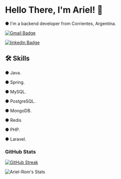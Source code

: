
# Hello There, I'm Ariel! 👋

● I'm a backend developer from Corrientes, Argentina.


[![Gmail Badge](https://img.shields.io/badge/-AugusNorAr@Gmail.com-c14438?style=social&logo=Gmail&logoColor=red&link=mailto:AugusNorAr@gmail.com)](mailto:AugusNorAr@Gmail.com) 

[![linkedin Badge](https://img.shields.io/badge/Linkedin:%20Ariel%20Romero-0A66C2?style=for-the-social&logo=linkedin&logoColor=white)](https://www.linkedin.com/in/arielrom/)

## 🛠 Skills
● Java.

● Spring.

● MySQL.

● PostgreSQL.

● MongoDB.

● Redis

● PHP.

● Laravel.

### GitHub Stats

[![GitHub Streak](https://github-readme-streak-stats.herokuapp.com?user=Ariel-Rom&theme=tokyonight&hide_border=true&date_format=%5BY%20%5DM%20j)](https://git.io/streak-stats)

![Ariel-Rom's Stats](https://github-readme-stats.vercel.app/api?username=Ariel-Rom&theme=tokyonight&show_icons=true&hide_border=true&count_private=true)


